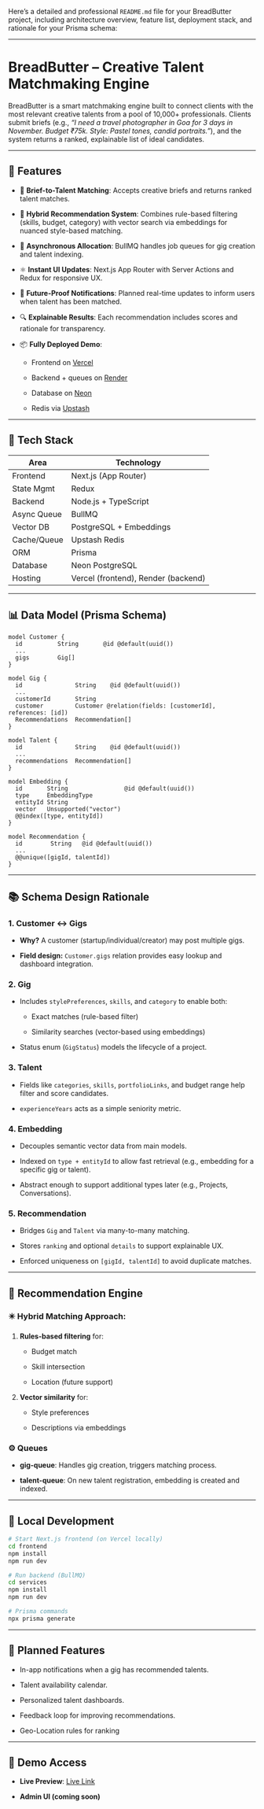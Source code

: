 Here’s a detailed and professional `README.md` file for your BreadButter project, including architecture overview, feature list, deployment stack, and rationale for your Prisma schema:

----------

# BreadButter – Creative Talent Matchmaking Engine

BreadButter is a smart matchmaking engine built to connect clients with the most relevant creative talents from a pool of 10,000+ professionals. Clients submit briefs (e.g., _“I need a travel photographer in Goa for 3 days in November. Budget ₹75k. Style: Pastel tones, candid portraits.”_), and the system returns a ranked, explainable list of ideal candidates.

----------

## 🌟 Features

-   🎯 **Brief-to-Talent Matching**: Accepts creative briefs and returns ranked talent matches.
    
-   🧠 **Hybrid Recommendation System**: Combines rule-based filtering (skills, budget, category) with vector search via embeddings for nuanced style-based matching.
    
-   🚀 **Asynchronous Allocation**: BullMQ handles job queues for gig creation and talent indexing.
    
-   ⚛️ **Instant UI Updates**: Next.js App Router with Server Actions and Redux for responsive UX.
    
-   📣 **Future-Proof Notifications**: Planned real-time updates to inform users when talent has been matched.
    
-   🔍 **Explainable Results**: Each recommendation includes scores and rationale for transparency.
    
-   📦 **Fully Deployed Demo**:
    
    -   Frontend on [Vercel](https://vercel.com/)
        
    -   Backend + queues on [Render](https://render.com/)
        
    -   Database on [Neon](https://neon.tech/)
        
    -   Redis via [Upstash](https://upstash.com/)
        

----------

## 🧱 Tech Stack

|Area|Technology  |
|--|--|
|Frontend|Next.js (App Router)|
|State Mgmt|Redux
Backend|	Node.js + TypeScript
Async Queue|	BullMQ
Vector DB	|PostgreSQL + Embeddings
Cache/Queue|	Upstash Redis
ORM	|Prisma
Database	|Neon PostgreSQL
Hosting	|Vercel (frontend), Render (backend)


----------

## 📊 Data Model (Prisma Schema)

```prisma
model Customer {
  id          String       @id @default(uuid())
  ...
  gigs        Gig[]
}

model Gig {
  id               String    @id @default(uuid())
  ...
  customerId       String
  customer         Customer @relation(fields: [customerId], references: [id])
  Recommendations  Recommendation[]
}

model Talent {
  id               String    @id @default(uuid())
  ...
  recommendations  Recommendation[]
}

model Embedding {
  id       String                @id @default(uuid())
  type     EmbeddingType
  entityId String
  vector   Unsupported("vector")
  @@index([type, entityId])
}

model Recommendation {
  id        String   @id @default(uuid())
  ...
  @@unique([gigId, talentId])
}

```

----------

## 📚 Schema Design Rationale

### 1. **Customer ↔ Gigs**

-   **Why?** A customer (startup/individual/creator) may post multiple gigs.
    
-   **Field design:** `Customer.gigs` relation provides easy lookup and dashboard integration.
    

### 2. **Gig**

-   Includes `stylePreferences`, `skills`, and `category` to enable both:
    
    -   Exact matches (rule-based filter)
        
    -   Similarity searches (vector-based using embeddings)
        
-   Status enum (`GigStatus`) models the lifecycle of a project.
    

### 3. **Talent**

-   Fields like `categories`, `skills`, `portfolioLinks`, and budget range help filter and score candidates.
    
-   `experienceYears` acts as a simple seniority metric.
    

### 4. **Embedding**

-   Decouples semantic vector data from main models.
    
-   Indexed on `type + entityId` to allow fast retrieval (e.g., embedding for a specific gig or talent).
    
-   Abstract enough to support additional types later (e.g., Projects, Conversations).
    

### 5. **Recommendation**

-   Bridges `Gig` and `Talent` via many-to-many matching.
    
-   Stores `ranking` and optional `details` to support explainable UX.
    
-   Enforced uniqueness on `[gigId, talentId]` to avoid duplicate matches.
    

----------

## 🧠 Recommendation Engine

### ✴️ Hybrid Matching Approach:

1.  **Rules-based filtering** for:
    
    -   Budget match
        
    -   Skill intersection
        
    -   Location (future support)
        
2.  **Vector similarity** for:
    
    -   Style preferences
        
    -   Descriptions via embeddings
        

### ⚙️ Queues

-   **gig-queue**: Handles gig creation, triggers matching process.
    
-   **talent-queue**: On new talent registration, embedding is created and indexed.
    

----------

## 🧪 Local Development

```bash
# Start Next.js frontend (on Vercel locally)
cd frontend
npm install
npm run dev

# Run backend (BullMQ)
cd services
npm install
npm run dev

# Prisma commands
npx prisma generate

```

----------

## 🔮 Planned Features

-   In-app notifications when a gig has recommended talents.
    
-   Talent availability calendar.
    
-   Personalized talent dashboards.
    
-   Feedback loop for improving recommendations.
- Geo-Location rules for ranking
    

----------

## 📩 Demo Access

-   **Live Preview**: [Live Link](https://breadbutter.vercel.app/)
    
-   **Admin UI (coming soon)**
   
